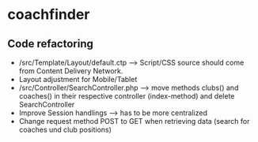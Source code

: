 # coachfinder

## Code refactoring
- /src/Template/Layout/default.ctp --> Script/CSS source should come from Content Delivery Network.
- Layout adjustment for Mobile/Tablet
- /src/Controller/SearchController.php --> move methods clubs() and coaches() in their respective controller (index-method) and delete SearchController
- Improve Session handlings --> has to be more centralized
- Change request method POST to GET when retrieving data (search for coaches und club positions)
